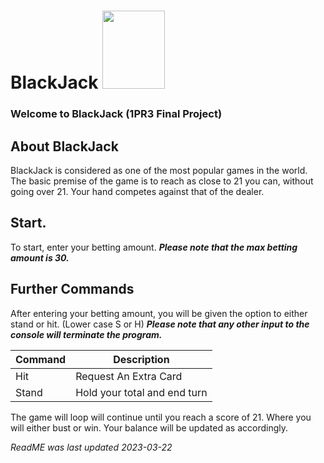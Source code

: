 # BlackJack <img src="https://static.vecteezy.com/system/resources/thumbnails/004/484/570/small_2x/ace-of-spades-playing-card-isolated-free-vector.jpg" width = "100" height = "125">
### Welcome to BlackJack (1PR3 Final Project)

## About BlackJack

BlackJack is considered as one of the most popular games in the world. The basic premise of the game is to reach as close to 21 you can, without going over 21. Your hand competes against that of the dealer.


## Start.

To start, enter your betting amount. ***Please note that the max betting amount is 30.***

## Further Commands

After entering your betting amount, you will be given the option to either stand or hit. (Lower case S or H)
***Please note that any other input to the console will terminate the program.***
 
 |Command      | Description |
| ----------- | ----------- |
| Hit   | Request An Extra Card
| Stand | Hold your total and end turn

The game will loop will continue until you reach a score of 21. Where you will either bust or win. Your balance will be updated as accordingly. 

*ReadME was last updated 2023-03-22*

